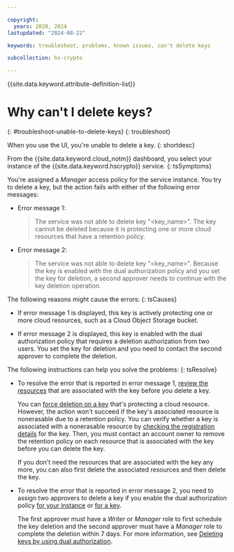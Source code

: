 ```yaml
---

copyright:
  years: 2020, 2024
lastupdated: "2024-08-22"

keywords: troubleshoot, problems, known issues, can't delete keys

subcollection: hs-crypto

---
```


{{site.data.keyword.attribute-definition-list}}




# Why can't I delete keys?
{: #troubleshoot-unable-to-delete-keys}
{: troubleshoot}

When you use the UI, you're unable to delete a key.
{: shortdesc}

From the {{site.data.keyword.cloud_notm}} dashboard, you select your instance of the {{site.data.keyword.hscrypto}} service.
{: tsSymptoms}

You're assigned a _Manager_ access policy for the service instance. You try to delete a key, but the action fails with either of the following error messages:

- Error message 1:

    > The service was not able to delete key "<key_name>". The key cannot be deleted because it is protecting one or more cloud resources that have a retention policy.

- Error message 2:

    > The service was not able to delete key "<key_name>". Because the key is enabled with the dual authorization policy and you set the key for deletion, a second approver needs to continue with the key deletion operation.

The following reasons might cause the errors:
{: tsCauses}

- If error message 1 is displayed, this key is actively protecting one or more cloud resources, such as a Cloud Object Storage bucket.

- If error message 2 is displayed, this key is enabled with the dual authorization policy that requires a deletion authorization from two users. You set the key for deletion and you need to contact the second approver to complete the deletion. 

The following instructions can help you solve the problems:
{: tsResolve}

- To resolve the error that is reported in error message 1, [review the resources](/docs/hs-crypto?topic=hs-crypto-view-protected-resources) that are associated with the key before you delete a key.

    You can [force deletion on a key](/docs/hs-crypto?topic=hs-crypto-delete-keys#delete-key-force) that's protecting a cloud resource. However, the action won't succeed if the key's associated resource is nonerasable due to a retention policy. You can verify whether a key is associated with a nonerasable resource by [checking the registration details](/docs/hs-crypto?topic=hs-crypto-view-protected-resources#view-protected-resources-api) for the key. Then, you must contact an account owner to remove the retention policy on each resource that is associated with the key before you can delete the key.

    If you don't need the resources that are associated with the key any more, you can also first delete the associated resources and then delete the key.

- To resolve the error that is reported in error message 2, you need to assign two approvers to delete a key if you enable the dual authorization policy [for your instance](/docs/hs-crypto?topic=hs-crypto-manage-dual-auth) or [for a key](/docs/hs-crypto?topic=hs-crypto-set-dual-auth-key-policy).

    The first approver must have a _Writer_ or _Manager_ role to first schedule the key deletion and the second approver must have a _Manager_ role to complete the deletion within 7 days. For more information, see [Deleting keys by using dual authorization](/docs/hs-crypto?topic=hs-crypto-delete-dual-auth-keys).
